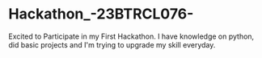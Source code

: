 # Hackathon_-23BTRCL076-
Excited to Participate in my First Hackathon.
I have knowledge on python, did basic projects and I'm trying to upgrade my skill everyday.


